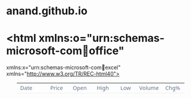 # anand.github.io
# <html xmlns:o="urn:schemas-microsoft-com:office:office"
xmlns:x="urn:schemas-microsoft-com:office:excel"
xmlns="http://www.w3.org/TR/REC-html40">

<head>
<meta http-equiv=Content-Type content="text/html; charset=utf-8">
<meta name=ProgId content=Excel.Sheet>
<meta name=Generator content="Microsoft Excel 12">
<link rel=File-List href="book4_files/filelist.xml">
<style id="book4_18172_Styles">
<!--table
	{mso-displayed-decimal-separator:"\.";
	mso-displayed-thousand-separator:"\,";}
.xl1518172
	{padding-top:1px;
	padding-right:1px;
	padding-left:1px;
	mso-ignore:padding;
	color:black;
	font-size:11.0pt;
	font-weight:400;
	font-style:normal;
	text-decoration:none;
	font-family:Calibri, sans-serif;
	mso-font-charset:0;
	mso-number-format:General;
	text-align:general;
	vertical-align:bottom;
	mso-background-source:auto;
	mso-pattern:auto;
	white-space:nowrap;}
.xl6318172
	{color:#66758A;
	font-size:11.0pt;
	font-weight:400;
	font-style:normal;
	text-decoration:none;
	font-family:"Segoe UI", sans-serif;
	mso-font-charset:0;
	mso-number-format:"\[ENG\]\[$-409\]d\\-mmm\\-yy\;\@";
	text-align:left;
	vertical-align:middle;
	border-top:none;
	border-right:none;
	border-bottom:1.0pt solid #E3EAF2;
	border-left:none;
	mso-background-source:auto;
	mso-pattern:auto;
	white-space:nowrap;
	padding-left:9px;
	mso-char-indent-count:1;}
.xl6418172
	{padding-top:1px;
	padding-right:1px;
	padding-left:1px;
	mso-ignore:padding;
	color:#66758A;
	font-size:11.0pt;
	font-weight:400;
	font-style:normal;
	text-decoration:none;
	font-family:"Segoe UI", sans-serif;
	mso-font-charset:0;
	mso-number-format:Fixed;
	text-align:center;
	vertical-align:middle;
	border-top:none;
	border-right:none;
	border-bottom:1.0pt solid #E3EAF2;
	border-left:none;
	mso-background-source:auto;
	mso-pattern:auto;
	white-space:nowrap;}
.xl6518172
	{padding-top:1px;
	padding-right:1px;
	padding-left:1px;
	mso-ignore:padding;
	color:#66758A;
	font-size:11.0pt;
	font-weight:400;
	font-style:normal;
	text-decoration:none;
	font-family:"Segoe UI", sans-serif;
	mso-font-charset:0;
	mso-number-format:General;
	text-align:center;
	vertical-align:middle;
	border-top:none;
	border-right:none;
	border-bottom:1.0pt solid #E3EAF2;
	border-left:none;
	mso-background-source:auto;
	mso-pattern:auto;
	white-space:nowrap;}
-->
</style>
</head>

<body>
<!--[if !excel]>&nbsp;&nbsp;<![endif]-->
<!--The following information was generated by Microsoft Office Excel's Publish
as Web Page wizard.-->
<!--If the same item is republished from Excel, all information between the DIV
tags will be replaced.-->
<!----------------------------->
<!--START OF OUTPUT FROM EXCEL PUBLISH AS WEB PAGE WIZARD -->
<!----------------------------->

<div id="book4_18172" align=center x:publishsource="Excel">

<table border=0 cellpadding=0 cellspacing=0 width=448 style='border-collapse:
 collapse;table-layout:fixed;width:336pt'>
 <col width=64 span=7 style='width:48pt'>
 <tr height=23 style='height:17.25pt'>
  <td height=23 class=xl6318172 width=64 style='height:17.25pt;width:48pt'>Date</td>
  <td class=xl6418172 width=64 style='width:48pt'>Price</td>
  <td class=xl6418172 width=64 style='width:48pt'>Open</td>
  <td class=xl6418172 width=64 style='width:48pt'>High</td>
  <td class=xl6418172 width=64 style='width:48pt'>Low</td>
  <td class=xl6518172 width=64 style='width:48pt'>Volume</td>
  <td class=xl6518172 width=64 style='width:48pt'>Chg%</td>
 </tr>
 <![if supportMisalignedColumns]>
 <tr height=0 style='display:none'>
  <td width=64 style='width:48pt'></td>
  <td width=64 style='width:48pt'></td>
  <td width=64 style='width:48pt'></td>
  <td width=64 style='width:48pt'></td>
  <td width=64 style='width:48pt'></td>
  <td width=64 style='width:48pt'></td>
  <td width=64 style='width:48pt'></td>
 </tr>
 <![endif]>
</table>

</div>


<!----------------------------->
<!--END OF OUTPUT FROM EXCEL PUBLISH AS WEB PAGE WIZARD-->
<!----------------------------->
</body>

</html>
